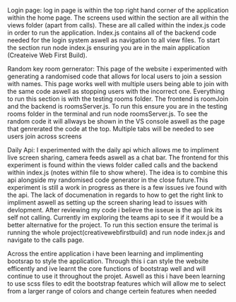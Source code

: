 
Login page: log in page is within the top right hand corner of the application within the home page. The screens used within the section are all within the views folder (apart from calls). These are all called within the index.js code in order to run the application. Index.js contains all of the backend code needed for the login system aswell as navigation to all view files. To start the section run node index.js ensuring you are in the main application (Createive Web First Build).

Random key room gernerator: This page of the website i experimented with generating a randomised code that allows for local users to join a session with names. This page works well with multiple users being able to join with the same code aswell as stopping users with the incorrect one. Everything to run this section is with the testing rooms folder. The frontend is roomJoin and the backend is roomsServer.js. To run this ensure you are in the testing rooms folder in the terminal and run node roomsServer.js. To see the random code it will allways be shown in the VS console aswell as the page that genrerated the code at the top. Multiple tabs will be needed to see users join across screens

Daily Api: I experimented with the daily api which allows me to impliment live screen sharing, camera feeds aswell as a chat bar. The frontend for this experiment is found within the views folder called calls and the backend within index.js (notes within file to show where). The idea is to combine this api alongside my randomised code generator in the close future.This experiment is still a work in progress as there is a few issues ive found with the api. The lack of documenation in regards to how to get the right link to impliment aswell as setting up the screen sharing lead to issues with devlopment. After reviewing my code i believe the isseue is the api link its self not calling. Currently im exploring the teams api to see if it would be a better alternative for the project. To run this section ensure the terimal is running the whole project(creativewebfirstbuild) and run node index.js and navigate to the calls page.

Across the entire application i have been learning and implimenting bootsrap to style the application. Through this i can style the website efficently and ive learnt the core functions of bootstrap well and will continue to use it throughout the projet. Aswell as this i have been learning to use scss files to edit the bootstrap features which will allow me to select from a larger range of colors and change certein features when needed
